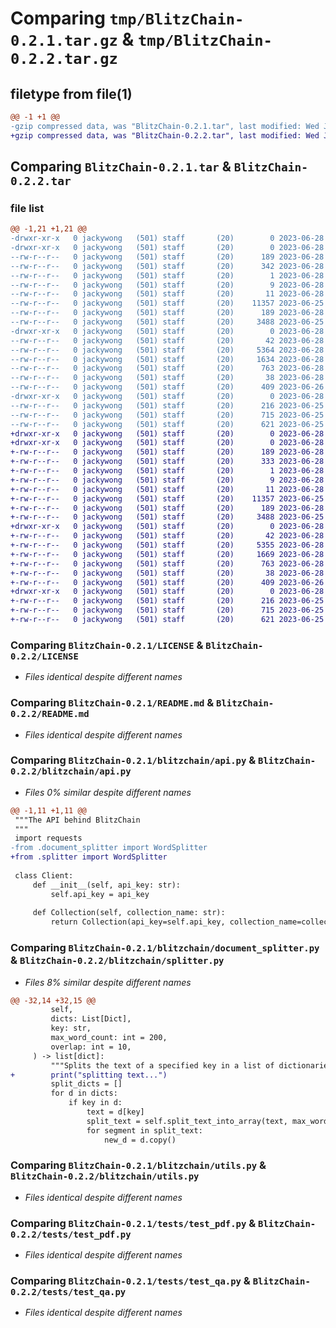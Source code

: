 # Comparing `tmp/BlitzChain-0.2.1.tar.gz` & `tmp/BlitzChain-0.2.2.tar.gz`

## filetype from file(1)

```diff
@@ -1 +1 @@
-gzip compressed data, was "BlitzChain-0.2.1.tar", last modified: Wed Jun 28 03:11:46 2023, max compression
+gzip compressed data, was "BlitzChain-0.2.2.tar", last modified: Wed Jun 28 03:21:47 2023, max compression
```

## Comparing `BlitzChain-0.2.1.tar` & `BlitzChain-0.2.2.tar`

### file list

```diff
@@ -1,21 +1,21 @@
-drwxr-xr-x   0 jackywong   (501) staff       (20)        0 2023-06-28 03:11:46.933922 BlitzChain-0.2.1/
-drwxr-xr-x   0 jackywong   (501) staff       (20)        0 2023-06-28 03:11:46.929178 BlitzChain-0.2.1/BlitzChain.egg-info/
--rw-r--r--   0 jackywong   (501) staff       (20)      189 2023-06-28 03:11:46.000000 BlitzChain-0.2.1/BlitzChain.egg-info/PKG-INFO
--rw-r--r--   0 jackywong   (501) staff       (20)      342 2023-06-28 03:11:46.000000 BlitzChain-0.2.1/BlitzChain.egg-info/SOURCES.txt
--rw-r--r--   0 jackywong   (501) staff       (20)        1 2023-06-28 03:11:46.000000 BlitzChain-0.2.1/BlitzChain.egg-info/dependency_links.txt
--rw-r--r--   0 jackywong   (501) staff       (20)        9 2023-06-28 03:11:46.000000 BlitzChain-0.2.1/BlitzChain.egg-info/requires.txt
--rw-r--r--   0 jackywong   (501) staff       (20)       11 2023-06-28 03:11:46.000000 BlitzChain-0.2.1/BlitzChain.egg-info/top_level.txt
--rw-r--r--   0 jackywong   (501) staff       (20)    11357 2023-06-25 04:01:50.000000 BlitzChain-0.2.1/LICENSE
--rw-r--r--   0 jackywong   (501) staff       (20)      189 2023-06-28 03:11:46.933549 BlitzChain-0.2.1/PKG-INFO
--rw-r--r--   0 jackywong   (501) staff       (20)     3488 2023-06-25 07:25:46.000000 BlitzChain-0.2.1/README.md
-drwxr-xr-x   0 jackywong   (501) staff       (20)        0 2023-06-28 03:11:46.930563 BlitzChain-0.2.1/blitzchain/
--rw-r--r--   0 jackywong   (501) staff       (20)       42 2023-06-28 03:07:44.000000 BlitzChain-0.2.1/blitzchain/__init__.py
--rw-r--r--   0 jackywong   (501) staff       (20)     5364 2023-06-28 03:07:26.000000 BlitzChain-0.2.1/blitzchain/api.py
--rw-r--r--   0 jackywong   (501) staff       (20)     1634 2023-06-28 03:05:46.000000 BlitzChain-0.2.1/blitzchain/document_splitter.py
--rw-r--r--   0 jackywong   (501) staff       (20)      763 2023-06-28 00:10:27.000000 BlitzChain-0.2.1/blitzchain/utils.py
--rw-r--r--   0 jackywong   (501) staff       (20)       38 2023-06-28 03:11:46.934032 BlitzChain-0.2.1/setup.cfg
--rw-r--r--   0 jackywong   (501) staff       (20)      409 2023-06-26 02:24:27.000000 BlitzChain-0.2.1/setup.py
-drwxr-xr-x   0 jackywong   (501) staff       (20)        0 2023-06-28 03:11:46.932733 BlitzChain-0.2.1/tests/
--rw-r--r--   0 jackywong   (501) staff       (20)      216 2023-06-25 05:27:46.000000 BlitzChain-0.2.1/tests/test_crud.py
--rw-r--r--   0 jackywong   (501) staff       (20)      715 2023-06-25 05:08:57.000000 BlitzChain-0.2.1/tests/test_pdf.py
--rw-r--r--   0 jackywong   (501) staff       (20)      621 2023-06-25 07:10:23.000000 BlitzChain-0.2.1/tests/test_qa.py
+drwxr-xr-x   0 jackywong   (501) staff       (20)        0 2023-06-28 03:21:47.305267 BlitzChain-0.2.2/
+drwxr-xr-x   0 jackywong   (501) staff       (20)        0 2023-06-28 03:21:47.302096 BlitzChain-0.2.2/BlitzChain.egg-info/
+-rw-r--r--   0 jackywong   (501) staff       (20)      189 2023-06-28 03:21:47.000000 BlitzChain-0.2.2/BlitzChain.egg-info/PKG-INFO
+-rw-r--r--   0 jackywong   (501) staff       (20)      333 2023-06-28 03:21:47.000000 BlitzChain-0.2.2/BlitzChain.egg-info/SOURCES.txt
+-rw-r--r--   0 jackywong   (501) staff       (20)        1 2023-06-28 03:21:47.000000 BlitzChain-0.2.2/BlitzChain.egg-info/dependency_links.txt
+-rw-r--r--   0 jackywong   (501) staff       (20)        9 2023-06-28 03:21:47.000000 BlitzChain-0.2.2/BlitzChain.egg-info/requires.txt
+-rw-r--r--   0 jackywong   (501) staff       (20)       11 2023-06-28 03:21:47.000000 BlitzChain-0.2.2/BlitzChain.egg-info/top_level.txt
+-rw-r--r--   0 jackywong   (501) staff       (20)    11357 2023-06-25 04:01:50.000000 BlitzChain-0.2.2/LICENSE
+-rw-r--r--   0 jackywong   (501) staff       (20)      189 2023-06-28 03:21:47.304967 BlitzChain-0.2.2/PKG-INFO
+-rw-r--r--   0 jackywong   (501) staff       (20)     3488 2023-06-25 07:25:46.000000 BlitzChain-0.2.2/README.md
+drwxr-xr-x   0 jackywong   (501) staff       (20)        0 2023-06-28 03:21:47.303426 BlitzChain-0.2.2/blitzchain/
+-rw-r--r--   0 jackywong   (501) staff       (20)       42 2023-06-28 03:21:10.000000 BlitzChain-0.2.2/blitzchain/__init__.py
+-rw-r--r--   0 jackywong   (501) staff       (20)     5355 2023-06-28 03:19:55.000000 BlitzChain-0.2.2/blitzchain/api.py
+-rw-r--r--   0 jackywong   (501) staff       (20)     1669 2023-06-28 03:13:29.000000 BlitzChain-0.2.2/blitzchain/splitter.py
+-rw-r--r--   0 jackywong   (501) staff       (20)      763 2023-06-28 00:10:27.000000 BlitzChain-0.2.2/blitzchain/utils.py
+-rw-r--r--   0 jackywong   (501) staff       (20)       38 2023-06-28 03:21:47.305367 BlitzChain-0.2.2/setup.cfg
+-rw-r--r--   0 jackywong   (501) staff       (20)      409 2023-06-26 02:24:27.000000 BlitzChain-0.2.2/setup.py
+drwxr-xr-x   0 jackywong   (501) staff       (20)        0 2023-06-28 03:21:47.304559 BlitzChain-0.2.2/tests/
+-rw-r--r--   0 jackywong   (501) staff       (20)      216 2023-06-25 05:27:46.000000 BlitzChain-0.2.2/tests/test_crud.py
+-rw-r--r--   0 jackywong   (501) staff       (20)      715 2023-06-25 05:08:57.000000 BlitzChain-0.2.2/tests/test_pdf.py
+-rw-r--r--   0 jackywong   (501) staff       (20)      621 2023-06-25 07:10:23.000000 BlitzChain-0.2.2/tests/test_qa.py
```

### Comparing `BlitzChain-0.2.1/LICENSE` & `BlitzChain-0.2.2/LICENSE`

 * *Files identical despite different names*

### Comparing `BlitzChain-0.2.1/README.md` & `BlitzChain-0.2.2/README.md`

 * *Files identical despite different names*

### Comparing `BlitzChain-0.2.1/blitzchain/api.py` & `BlitzChain-0.2.2/blitzchain/api.py`

 * *Files 0% similar despite different names*

```diff
@@ -1,11 +1,11 @@
 """The API behind BlitzChain
 """
 import requests
-from .document_splitter import WordSplitter
+from .splitter import WordSplitter
 
 class Client:
     def __init__(self, api_key: str):
         self.api_key = api_key
     
     def Collection(self, collection_name: str):
         return Collection(api_key=self.api_key, collection_name=collection_name)
```

### Comparing `BlitzChain-0.2.1/blitzchain/document_splitter.py` & `BlitzChain-0.2.2/blitzchain/splitter.py`

 * *Files 8% similar despite different names*

```diff
@@ -32,14 +32,15 @@
         self,
         dicts: List[Dict],
         key: str,
         max_word_count: int = 200,
         overlap: int = 10,
     ) -> list[dict]:
         """Splits the text of a specified key in a list of dictionaries, creating a new dictionary for each split text segment."""
+        print("splitting text...")
         split_dicts = []
         for d in dicts:
             if key in d:
                 text = d[key]
                 split_text = self.split_text_into_array(text, max_word_count, overlap)
                 for segment in split_text:
                     new_d = d.copy()
```

### Comparing `BlitzChain-0.2.1/blitzchain/utils.py` & `BlitzChain-0.2.2/blitzchain/utils.py`

 * *Files identical despite different names*

### Comparing `BlitzChain-0.2.1/tests/test_pdf.py` & `BlitzChain-0.2.2/tests/test_pdf.py`

 * *Files identical despite different names*

### Comparing `BlitzChain-0.2.1/tests/test_qa.py` & `BlitzChain-0.2.2/tests/test_qa.py`

 * *Files identical despite different names*

